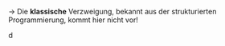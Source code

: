 -> Die **klassische** Verzweigung, bekannt aus der strukturierten Programmierung, kommt hier nicht vor!

d